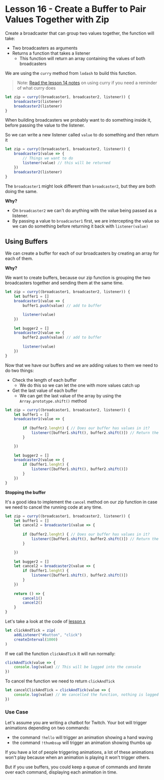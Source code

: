 # Lesson 16 - Create a Buffer to Pair Values Together with Zip

Create a broadcaster that can group two values together, the function will take:

- Two broadcasters as arguments
-  Returns a function that takes a listener
    -  This function will return an array containing the values of both broadcasters

We are using the `curry` method from `lodash` to build this function.

> Note: [Read the lesson 14 notes]() on using curry if you need a reminder of what curry does

```javascript
let zip = curry((broadcaster1, broadcaster2, listener)) {
    broadcaster1(listener)
    broadcaster2(listener)
}
```

When building broadcasters we probably want to do something inside it, before passing the value to the listener.

So we can write a new listener called `value` to do something and then return it

```javascript
let zip = curry((broadcaster1, broadcaster2, listener)) {
    broadcaster1(value => {
        // Things we want to do
        listener(value) // this will be returned
    })
    broadcaster2(listener)
}

```

The `broadcaster1` might look different than `broadcaster2`, but they are both doing the same. 

**Why?**

- On `broadcaster2` we can't do anything with the value being passed as a listener.
- By passing a value to `broadcaster1` first, we are intercepting the value so we can do something before returning it back with `listener(value)`

## Using Buffers

We can create a buffer for each of our broadcasters by creating an array for each of them.

**Why?**

We want to create buffers, because our zip function is grouping the two broadcasters together and sending them at the same time.


```javascript
let zip = curry((broadcaster1, broadcaster2, listener)) {
    let buffer1 = []
    broadcaster1(value => {
        buffer1.push(value) // add to buffer

        listener(value)
    })
    
    let bugger2 = []
    broadcaster2(value => {
        buffer2.push(value) // add to buffer
        
        listener(value)
    })
}

```

Now that we have our buffers and we are adding values to them we need to do two things:

- Check the length of each buffer
    - We do this so we can let the one with more values catch up
- Get the last value of each buffer
    - We can get the last value of the array by using the `Array.prototype.shift()` method

```javascript
let zip = curry((broadcaster1, broadcaster2, listener)) {
    let buffer1 = []
    broadcaster1(value => {
    
        if (buffer2.lenght) { // Does our buffer has values in it?
            listener([buffer1.shift(), buffer2.shift()]) // Return the last values of the two buffers
        }

    })
    
    let bugger2 = []
    broadcaster2(value => {
        if (buffer1.lenght) { 
            listener([buffer1.shift(), buffer2.shift()])
        }
    })
}
```


**Stopping the buffer**

It's a good idea to implement the `cancel` method on our zip function in case we need to cancel the running code at any time.

```javascript
let zip = curry((broadcaster1, broadcaster2, listener)) {
    let buffer1 = []
    let cancel2 = broadcaster1(value => {
    
        if (buffer2.lenght) { // Does our buffer has values in it?
            listener([buffer1.shift(), buffer2.shift()]) // Return the last values of the two buffers
        }

    })
    
    let bugger2 = []
    let cancel2 = broadcaster2(value => {
        if (buffer1.lenght) { 
            listener([buffer1.shift(), buffer2.shift()])
        }
    })
    
    return () => {
        cancel1()
        cancel2()
    }
}
```

Let's take a look at the code of [lesson x]()

```javascript
let clickAndTick = zip(
    addListener("#button", "click")
    createInterval(1000)
)
```

If we call the function `clickAndTick` it will run normally:

```javascript
clickAndTick(value => {
    console.log(value) // This will be logged into the console
})
```

To cancel the function we need to return `clickAndTick`

```javascript
let cancelClickAndTick = clickAndTick(value => {
    console.log(value) // We cancelled the function, nothing is logged
})
```

### Use Case

Let's assume you are writing a chatbot for Twitch. Your bot will trigger animations depending on two commands:

- the command `!hello` will trigger an animation showing a hand waving
- the command `!thumbsup` will trigger an animation showing thumbs up

If you have a lot of people triggering animations, a lot of these animations won't play because when an animation is playing it won't trigger others.

But if you use buffers, you could keep a queue of commands and iterate over each command, displaying each animation in time.